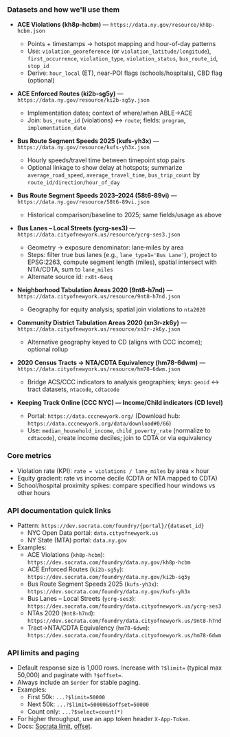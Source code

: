 ### Datasets and how we'll use them

- **ACE Violations (kh8p-hcbm)** — `https://data.ny.gov/resource/kh8p-hcbm.json`
  - Points + timestamps → hotspot mapping and hour-of-day patterns
  - Use: `violation_georeference` (or `violation_latitude/longitude`), `first_occurrence`, `violation_type`, `violation_status`, `bus_route_id`, `stop_id`
  - Derive: `hour_local` (ET), near-POI flags (schools/hospitals), CBD flag (optional)

- **ACE Enforced Routes (ki2b-sg5y)** — `https://data.ny.gov/resource/ki2b-sg5y.json`
  - Implementation dates; context of where/when ABLE→ACE
  - Join: `bus_route_id` (violations) ↔ `route`; fields: `program`, `implementation_date`

- **Bus Route Segment Speeds 2025 (kufs-yh3x)** — `https://data.ny.gov/resource/kufs-yh3x.json`
  - Hourly speeds/travel time between timepoint stop pairs
  - Optional linkage to show delay at hotspots; summarize `average_road_speed`, `average_travel_time`, `bus_trip_count` by `route_id/direction/hour_of_day`

- **Bus Route Segment Speeds 2023–2024 (58t6-89vi)** — `https://data.ny.gov/resource/58t6-89vi.json`
  - Historical comparison/baseline to 2025; same fields/usage as above

- **Bus Lanes – Local Streets (ycrg-ses3)** — `https://data.cityofnewyork.us/resource/ycrg-ses3.json`
  - Geometry → exposure denominator: lane‑miles by area
  - Steps: filter true bus lanes (e.g., `lane_type1='Bus Lane'`), project to EPSG:2263, compute segment length (miles), spatial intersect with NTA/CDTA, sum to `lane_miles`
  - Alternate source id: `rx8t-6euq`

- **Neighborhood Tabulation Areas 2020 (9nt8-h7nd)** — `https://data.cityofnewyork.us/resource/9nt8-h7nd.json`
  - Geography for equity analysis; spatial join violations to `nta2020`

- **Community District Tabulation Areas 2020 (xn3r-zk6y)** — `https://data.cityofnewyork.us/resource/xn3r-zk6y.json`
  - Alternative geography keyed to CD (aligns with CCC income); optional rollup

- **2020 Census Tracts → NTA/CDTA Equivalency (hm78-6dwm)** — `https://data.cityofnewyork.us/resource/hm78-6dwm.json`
  - Bridge ACS/CCC indicators to analysis geographies; keys: `geoid` ↔ tract datasets, `ntacode`, `cdtacode`

- **Keeping Track Online (CCC NYC) — Income/Child indicators (CD level)**
  - Portal: `https://data.cccnewyork.org/` (Download hub: `https://data.cccnewyork.org/data/download#0/66`)
  - Use: `median_household_income`, `child_poverty_rate` (normalize to `cdtacode`), create income deciles; join to CDTA or via equivalency

### Core metrics
- Violation rate (KPI): `rate = violations / lane_miles` by area × hour
- Equity gradient: rate vs income decile (CDTA or NTA mapped to CDTA)
- School/hospital proximity spikes: compare specified hour windows vs other hours

### API documentation quick links
- Pattern: `https://dev.socrata.com/foundry/{portal}/{dataset_id}`
  - NYC Open Data portal: `data.cityofnewyork.us`
  - NY State (MTA) portal: `data.ny.gov`
- Examples:
  - ACE Violations (`kh8p-hcbm`): `https://dev.socrata.com/foundry/data.ny.gov/kh8p-hcbm`
  - ACE Enforced Routes (`ki2b-sg5y`): `https://dev.socrata.com/foundry/data.ny.gov/ki2b-sg5y`
  - Bus Route Segment Speeds 2025 (`kufs-yh3x`): `https://dev.socrata.com/foundry/data.ny.gov/kufs-yh3x`
  - Bus Lanes – Local Streets (`ycrg-ses3`): `https://dev.socrata.com/foundry/data.cityofnewyork.us/ycrg-ses3`
  - NTAs 2020 (`9nt8-h7nd`): `https://dev.socrata.com/foundry/data.cityofnewyork.us/9nt8-h7nd`
  - Tract→NTA/CDTA Equivalency (`hm78-6dwm`): `https://dev.socrata.com/foundry/data.cityofnewyork.us/hm78-6dwm`

### API limits and paging
- Default response size is 1,000 rows. Increase with `?$limit=` (typical max 50,000) and paginate with `?$offset=`.
- Always include an `$order` for stable paging.
- Examples:
  - First 50k: `...?$limit=50000`
  - Next 50k: `...?$limit=50000&$offset=50000`
  - Count only: `...?$select=count(*)`
- For higher throughput, use an app token header `X-App-Token`.
- Docs: [Socrata limit](https://dev.socrata.com/docs/queries/limit.html), [offset](https://dev.socrata.com/docs/queries/offset.html).



